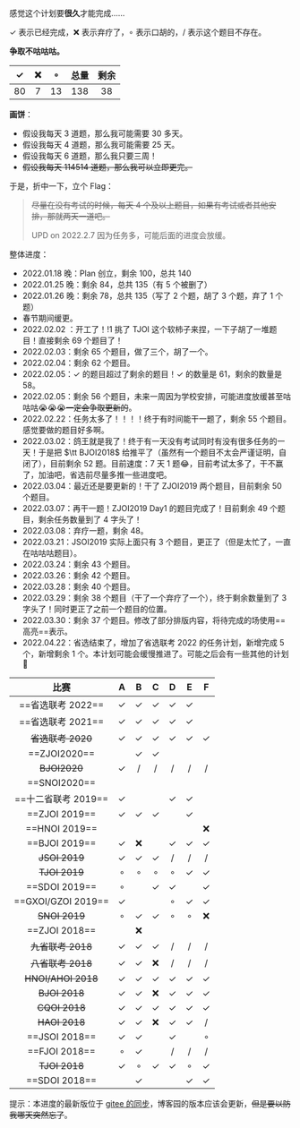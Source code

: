 感觉这个计划要**很久**才能完成……

$\checkmark$ 表示已经完成，❌ 表示弃疗了，$\circ$ 表示口胡的，/ 表示这个题目不存在。

**争取不咕咕咕。**

| $\checkmark$ |  ❌   | $\circ$ | 总量  | 剩余 |
| :----------: | :--: | :-----: | :---: | :--: |
|     $80$     | $7$  |  $13$   | $138$ | $38$ |

**画饼**：

- 假设我每天 $3$ 道题，那么我可能需要 $30$ 多天。
- 假设我每天 $4$ 道题，那么我可能需要 $25$ 天。
- 假设我每天 $6$ 道题，那么我只要三周！
- ~~假设我每天 $114514$ 道题，那么我可以立即更完。~~

于是，折中一下，立个 Flag：

> ~~尽量在没有考试的时候，每天 $4$ 个及以上题目，如果有考试或者其他安排，那就两天一道吧。~~
>
> UPD on 2022.2.7 因为任务多，可能后面的进度会放缓。

整体进度：

- $\text{2022.01.18}$ 晚：Plan 创立，剩余 $100$，总共 $140$
- $\text{2022.01.25}$ 晚：剩余 $84$，总共 $135$（有 $5$ 个被删了）
- $\text{2022.01.26}$ 晚：剩余 $78$，总共 $135$（写了 $2$ 个题，胡了 $3$ 个题，弃了 $1$ 个题）
- 春节期间缓更。
- $\text{2022.02.02}$ ：开工了！!1 挑了 TJOI 这个软柿子来捏，一下子胡了一堆题目！直接剩余 $69$ 个题目了！
- $\text{2022.02.03}$：剩余 $65$ 个题目，做了三个，胡了一个。
- $\text{2022.02.04}$：剩余 $62$ 个题目。
- $\text{2022.02.05}$：$\checkmark$ 的题目超过了剩余的题目！$\checkmark$ 的数量是 $61$，剩余的数量是 $58$。
- $\text{2022.02.05}$：剩余 $56$ 个题目，未来一周因为学校安排，可能进度放缓甚至咕咕咕😭😭😭~~一定会争取更新的~~。
- $\text{2022.02.22}$：任务太多了！！！！终于有时间能干一题了，剩余 $55$ 个题目。感觉要做的题目好多啊。
- $\text{2022.03.02}$：鸽王就是我了！终于有一天没有考试同时有没有很多任务的一天！于是把 $\tt BJOI2018$ 给推平了（虽然有一个题目不太会严谨证明，自闭了），目前剩余 $52$ 题。目前速度：$7$ 天 $1$ 题😂，目前考试太多了，干不赢了，加油吧，省选前尽量多推一些进度吧。
- $\text{2022.03.04}$：最近还是要更新的！干了 ZJOI2019 两个题目，目前剩余 $50$ 个题目。
- $\text{2022.03.07}$：再干一题！ZJOI2019 Day1 的题目完成了！目前剩余 $49$ 个题目，剩余任务数量到了 4 字头了！
- $\text{2022.03.08}$：弃疗一题，剩余 $48$。
- $\text{2022.03.21}$：JSOI2019 实际上面只有 $3$ 个题目，更正了（但是太忙了，一直在咕咕咕题目）。
- $\text{2022.03.24}$：剩余 $43$ 个题目。
- $\text{2022.03.26}$：剩余 $42$ 个题目。
- $\text{2022.03.28}$：剩余 $40$ 个题目。
- $\text{2022.03.29}$：剩余 $38$ 个题目（干了一个弃疗了一个），终于剩余数量到了 $3$ 字头了！同时更正了之前一个题目的位置。
- $\text{2022.03.30}$：剩余 $37$ 个题目。修改了部分排版内容，将待完成的场使用==高亮==表示。
- $\text{2022.04.22}$：省选结束了，增加了省选联考 2022 的任务计划，新增完成 $5$ 个，新增剩余 $1$ 个。本计划可能会缓慢推进了。可能之后会有一些其他的计划👀

|        比赛         |      A       |      B       |      C       |      D       |      E       |      F       |
| :-----------------: | :----------: | :----------: | :----------: | :----------: | :----------: | :----------: |
|  ==省选联考 2022==  | $\checkmark$ | $\checkmark$ | $\checkmark$ | $\checkmark$ | $\checkmark$ |              |
|  ==省选联考 2021==  | $\checkmark$ | $\checkmark$ | $\checkmark$ | $\checkmark$ | $\checkmark$ |              |
|  ~~省选联考 2020~~  | $\checkmark$ | $\checkmark$ | $\checkmark$ | $\checkmark$ | $\checkmark$ | $\checkmark$ |
|    ==ZJOI2020==     |              | $\checkmark$ | $\checkmark$ |              |              |              |
|    ~~BJOI2020~~     | $\checkmark$ |      /       |      /       |      /       |      /       |      /       |
|    ==SNOI2020==     |              |              |              |              |              |              |
| ==十二省联考 2019== | $\checkmark$ |              |              | $\checkmark$ | $\checkmark$ |              |
|    ==ZJOI 2019==    | $\checkmark$ | $\checkmark$ | $\checkmark$ |              | $\checkmark$ |              |
|    ==HNOI 2019==    |              |              |              |              |              |      ❌       |
|    ==BJOI 2019==    | $\checkmark$ |      ❌       |              | $\checkmark$ | $\checkmark$ | $\checkmark$ |
|    ~~JSOI 2019~~    | $\checkmark$ | $\checkmark$ | $\checkmark$ |      /       |      /       |      /       |
|    ~~TJOI 2019~~    |   $\circ$    |   $\circ$    |   $\circ$    |   $\circ$    | $\checkmark$ | $\checkmark$ |
|    ==SDOI 2019==    |   $\circ$    |              | $\checkmark$ | $\checkmark$ |              | $\checkmark$ |
| ==GXOI/GZOI 2019==  | $\checkmark$ |              |              |   $\circ$    | $\checkmark$ | $\checkmark$ |
|    ~~SNOI 2019~~    |   $\circ$    | $\checkmark$ | $\checkmark$ |   $\circ$    |   $\circ$    |      ❌       |
|    ==ZJOI 2018==    |              |      ❌       |              |              |              |              |
|  ~~九省联考 2018~~  | $\checkmark$ | $\checkmark$ | $\checkmark$ |      /       |      /       |      /       |
|  ~~八省联考 2018~~  | $\checkmark$ | $\checkmark$ |      ❌       |      /       |      /       |      /       |
| ~~HNOI/AHOI 2018~~  | $\checkmark$ | $\checkmark$ | $\checkmark$ | $\checkmark$ | $\checkmark$ | $\checkmark$ |
|    ~~BJOI 2018~~    | $\checkmark$ | $\checkmark$ |      ❌       | $\checkmark$ | $\checkmark$ | $\checkmark$ |
|    ~~CQOI 2018~~    | $\checkmark$ | $\checkmark$ | $\checkmark$ | $\checkmark$ | $\checkmark$ | $\checkmark$ |
|    ~~HAOI 2018~~    | $\checkmark$ | $\checkmark$ |      ❌       | $\checkmark$ | $\checkmark$ |      /       |
|    ==JSOI 2018==    | $\checkmark$ | $\checkmark$ |              | $\checkmark$ |              |   $\circ$    |
|    ==FJOI 2018==    |   $\circ$    | $\checkmark$ |              |      /       |      /       |      /       |
|    ~~TJOI 2018~~    | $\checkmark$ |   $\circ$    | $\checkmark$ | $\checkmark$ |   $\circ$    | $\checkmark$ |
|    ==SDOI 2018==    |              | $\checkmark$ |              |              | $\checkmark$ | $\checkmark$ |

提示：本进度的最新版位于 [gitee 的同步](https://gitee.com/yinjinrun/code-public-2/blob/master/Plan.md)，博客园的版本应该会更新，~~但是要以防我哪天突然忘了~~。